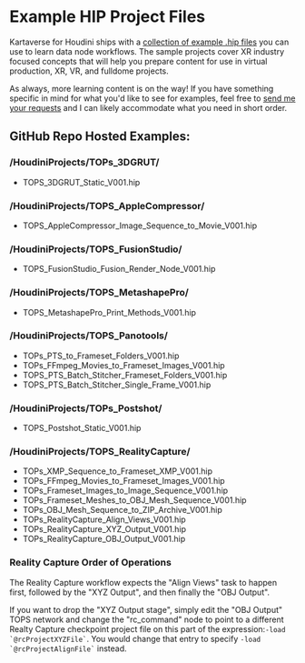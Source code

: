 # Example HIP Project Files

Kartaverse for Houdini ships with a [collection of example .hip files](https://github.com/Kartaverse/Kartaverse-for-Houdini/tree/master/HoudiniProjects) you can use to learn data node workflows. The sample projects cover XR industry focused concepts that will help you prepare content for use in virtual production, XR, VR, and fulldome projects.

As always, more learning content is on the way! If you have something specific in mind for what you'd like to see for examples, feel free to [send me your requests](mailto:andrew@andrewhazelden.com) and I can likely accommodate what you need in short order.

## GitHub Repo Hosted Examples:

### /HoudiniProjects/TOPs_3DGRUT/

- TOPS_3DGRUT_Static_V001.hip

### /HoudiniProjects/TOPS_AppleCompressor/

- TOPS_AppleCompressor_Image_Sequence_to_Movie_V001.hip

### /HoudiniProjects/TOPS_FusionStudio/

- TOPS_FusionStudio_Fusion_Render_Node_V001.hip

### /HoudiniProjects/TOPS_MetashapePro/

- TOPS_MetashapePro_Print_Methods_V001.hip

### /HoudiniProjects/TOPS_Panotools/

- TOPs_PTS_to_Frameset_Folders_V001.hip
- TOPs_FFmpeg_Movies_to_Frameset_Images_V001.hip
- TOPS_PTS_Batch_Stitcher_Frameset_Folders_V001.hip
- TOPS_PTS_Batch_Stitcher_Single_Frame_V001.hip

### /HoudiniProjects/TOPs_Postshot/

- TOPS_Postshot_Static_V001.hip

### /HoudiniProjects/TOPS_RealityCapture/

- TOPs_XMP_Sequence_to_Frameset_XMP_V001.hip
- TOPs_FFmpeg_Movies_to_Frameset_Images_V001.hip
- TOPs_Frameset_Images_to_Image_Sequence_V001.hip
- TOPs_Frameset_Meshes_to_OBJ_Mesh_Sequence_V001.hip
- TOPs_OBJ_Mesh_Sequence_to_ZIP_Archive_V001.hip
- TOPs_RealityCapture_Align_Views_V001.hip
- TOPs_RealityCapture_XYZ_Output_V001.hip
- TOPs_RealityCapture_OBJ_Output_V001.hip

### Reality Capture Order of Operations

The Reality Capture workflow expects the "Align Views" task to happen first, followed by the "XYZ Output", and then finally the "OBJ Output". 

If you want to drop the "XYZ Output stage", simply edit the "OBJ Output" TOPS network and change the "rc_command" node to point to a different Realty Capture checkpoint project file on this part of the expression:``` -load `@rcProjectXYZFile` ```. You would change that entry to specify ``` -load  `@rcProjectAlignFile` ``` instead.

